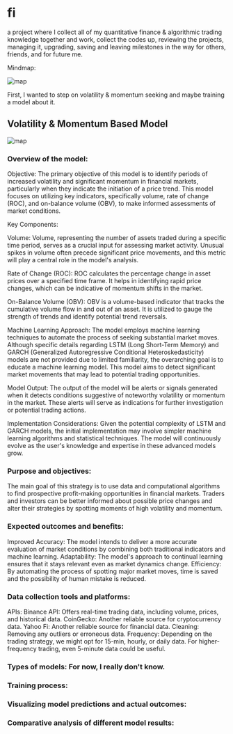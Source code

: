 # fi

a project where I collect all of my quantitative finance & algorithmic trading knowledge together and work,
collect the codes up, reviewing the projects, managing it, upgrading, saving and leaving milestones in the way for others,
friends, and for future me.

Mindmap:

![map](https://i.imgur.com/IsAUdUe.png)

First, I wanted to step on volatility & momentum seeking and maybe training a model about it.

## Volatility & Momentum Based Model

![map](https://imgur.com/1TOqzrr.png)

### Overview of the model:
Objective:
The primary objective of this model is to identify periods of increased volatility and significant momentum in financial markets, particularly when they indicate the initiation of a price trend. This model focuses on utilizing key indicators, specifically volume, rate of change (ROC), and on-balance volume (OBV), to make informed assessments of market conditions.

Key Components:

Volume: Volume, representing the number of assets traded during a specific time period, serves as a crucial input for assessing market activity. Unusual spikes in volume often precede significant price movements, and this metric will play a central role in the model's analysis.

Rate of Change (ROC): ROC calculates the percentage change in asset prices over a specified time frame. It helps in identifying rapid price changes, which can be indicative of momentum shifts in the market.

On-Balance Volume (OBV): OBV is a volume-based indicator that tracks the cumulative volume flow in and out of an asset. It is utilized to gauge the strength of trends and identify potential trend reversals.

Machine Learning Approach:
The model employs machine learning techniques to automate the process of seeking substantial market moves. Although specific details regarding LSTM (Long Short-Term Memory) and GARCH (Generalized Autoregressive Conditional Heteroskedasticity) models are not provided due to limited familiarity, the overarching goal is to educate a machine learning model. This model aims to detect significant market movements that may lead to potential trading opportunities.

Model Output:
The output of the model will be alerts or signals generated when it detects conditions suggestive of noteworthy volatility or momentum in the market. These alerts will serve as indications for further investigation or potential trading actions.

Implementation Considerations:
Given the potential complexity of LSTM and GARCH models, the initial implementation may involve simpler machine learning algorithms and statistical techniques. The model will continuously evolve as the user's knowledge and expertise in these advanced models grow.

### Purpose and objectives: 
The main goal of this strategy is to use data and computational algorithms to find prospective profit-making opportunities in financial markets. Traders and investors can be better informed about possible price changes and alter their strategies by spotting moments of high volatility and momentum.

### Expected outcomes and benefits:
Improved Accuracy: The model intends to deliver a more accurate evaluation of market conditions by combining both traditional indicators and machine learning.
Adaptability: The model's approach to continual learning ensures that it stays relevant even as market dynamics change.
Efficiency: By automating the process of spotting major market moves, time is saved and the possibility of human mistake is reduced.

### Data collection tools and platforms:

APIs:
Binance API: Offers real-time trading data, including volume, prices, and historical data.
CoinGecko: Another reliable source for cryptocurrency data.
Yahoo Fi: Another reliable source for financial data.
Cleaning: Removing any outliers or erroneous data.
Frequency: Depending on the trading strategy, we might opt for 15-min, hourly, or daily data. For higher-frequency trading, even 5-minute data could be useful.

### Types of models: For now, I really don't know.

### Training process:

### Visualizing model predictions and actual outcomes:

### Comparative analysis of different model results:
